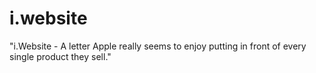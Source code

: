 # i.website
"i.Website - A letter Apple really seems to enjoy putting in front of every single product they sell."
